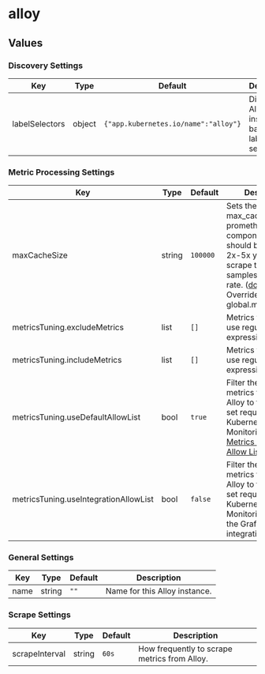 # alloy

## Values

### Discovery Settings

| Key | Type | Default | Description |
|-----|------|---------|-------------|
| labelSelectors | object | `{"app.kubernetes.io/name":"alloy"}` | Discover Alloy instances based on label selectors. |

### Metric Processing Settings

| Key | Type | Default | Description |
|-----|------|---------|-------------|
| maxCacheSize | string | `100000` | Sets the max_cache_size for prometheus.relabel component. This should be at least 2x-5x your largest scrape target or samples appended rate. ([docs](https://grafana.com/docs/alloy/latest/reference/components/prometheus.relabel/#arguments)) Overrides global.maxCacheSize |
| metricsTuning.excludeMetrics | list | `[]` | Metrics to drop. Can use regular expressions. |
| metricsTuning.includeMetrics | list | `[]` | Metrics to keep. Can use regular expressions. |
| metricsTuning.useDefaultAllowList | bool | `true` | Filter the list of metrics from Grafana Alloy to the minimal set required for Kubernetes Monitoring. See [Metrics Tuning and Allow Lists](#metrics-tuning-and-allow-lists) |
| metricsTuning.useIntegrationAllowList | bool | `false` | Filter the list of metrics from Grafana Alloy to the minimal set required for Kubernetes Monitoring as well as the Grafana Alloy integration. |

### General Settings

| Key | Type | Default | Description |
|-----|------|---------|-------------|
| name | string | `""` | Name for this Alloy instance. |

### Scrape Settings

| Key | Type | Default | Description |
|-----|------|---------|-------------|
| scrapeInterval | string | `60s` | How frequently to scrape metrics from Alloy. |
